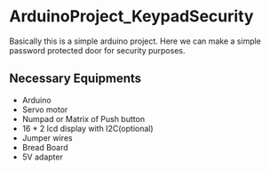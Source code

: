 # ArduinoProject_KeypadSecurity

Basically this is a simple arduino project. 
Here we can make a simple password protected door for security purposes.

## Necessary Equipments

- Arduino 
- Servo motor
- Numpad or Matrix of Push button
- 16 * 2 lcd display with I2C(optional)
- Jumper wires
- Bread Board
- 5V adapter
